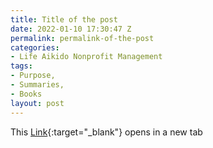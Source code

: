 ```yaml
---
title: Title of the post
date: 2022-01-10 17:30:47 Z
permalink: permalink-of-the-post
categories:
- Life Aikido Nonprofit Management
tags:
- Purpose,
- Summaries,
- Books
layout: post
---
```


This [Link](){:target="_blank"} opens in a new tab 

